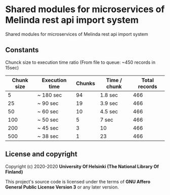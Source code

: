 # Shared modules for microservices of Melinda rest api import system

Shared modules for microservices of Melinda rest api import system

## Constants
Chunck size to execution time ratio (From file to queue: ~450 records in 15sec)

| Chunk size | Execution time | Chunks | Time / chunk | Total records |
|------------|----------------|--------|--------------|---------------|
| 5          | ~ 180 sec      | 94     | 1.8 sec      | 466           |
| 25         | ~ 90  sec      | 19     | 3.9 sec      | 466           |
| 50         | ~ 60  sec      | 10     | 4.5 sec      | 466           |
| 100        | ~ 50  sec      | 5      | 7 sec        | 466           |
| 200        | ~ 45  sec      | 3      | 10           | 466           |
| 500        | ~ 38  sec      | 1      | 23           | 466           |

## License and copyright

Copyright (c) 2020-2020 **University Of Helsinki (The National Library Of Finland)**

This project's source code is licensed under the terms of **GNU Affero General Public License Version 3** or any later version.

